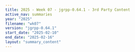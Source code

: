 ```yaml
---
title: 2025 - Week 07 - jgrpp-0.64.1 - 3rd Party Content
active_nav: summaries
year: "2025"
filename: "wk07"
version: "jgrpp-0.64.1"
start_date: "2025-02-10"
end_date: "2025-02-16"
layout: "summary_content"
---
```

